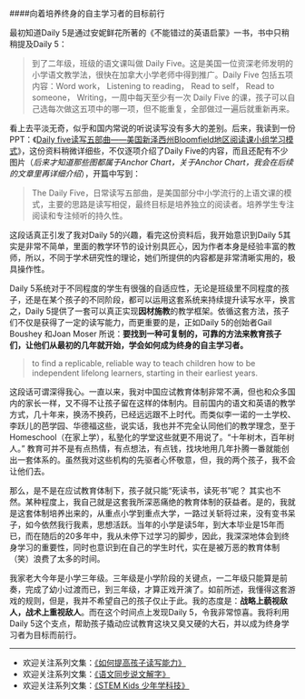 ####向着培养终身的自主学习者的目标前行

最初知道Daily 5是通过安妮鲜花所著的《不能错过的英语启蒙》一书，书中只稍稍提及Daily 5：

>到了二年级，班级的语文课叫做 Daily Five。这是美国一位资深老师发明的小学语文教学法，很快在加拿大小学老师中得到推广。Daily Five 包括五项内容：Word work， Listening to reading， Read to self， Read to someone， Writing，一周中每天至少有一次 Daily Five 的课，孩子可以自己选每次做这五项中的哪一项，但不能重复，全部做过一遍后就重新再来。

看上去平淡无奇，似乎和国内常说的听说读写没有多大的差别。后来，我读到一份PPT：《[Daily five读写五部曲——美国新泽西州Bloomfield地区阅读课小组学习模式](http://wenku.baidu.com/link?url=ojSo19svVM4K0UD6YICAXluZdwAQJ7ZxMgBvuYkSnA_SwpCTu8chrmNEaz2iMqeQynfETow1pF3lIryXycQ-bBLMZtJa2sNHuZZezMEsroe)》，这份资料稍微详细些，不仅逐项介绍了Daily Five的内容，而且还配有不少图片（*后来才知道那些图都属于Anchor Chart，关于Anchor Chart，我会在后续的文章里再详细介绍*），开篇中写到：

>The Daily Five，日常读写五部曲，是美国部分中小学流行的上语文课的模式，主要的思路是读写相促，最终目标是培养独立的阅读者。培养学生专注阅读和专注倾听的持久性。

这段话真正引发了我对Daily 5的兴趣，看完这份资料后，我开始意识到Daily 5其实是非常不简单，里面的教学环节的设计别具匠心，因为作者本身是经验丰富的教师，所以，不同于学术研究性的理论，她们所提供的内容都是非常清晰实用的，极具操作性。

Daily 5系统对于不同程度的学生有很强的自适应性，无论是班级里不同程度的孩子，还是在某个孩子的不同阶段，都可以运用这套系统来持续提升读写水平，换言之，Daily 5提供了一套可以真正实现**因材施教**的教学框架。依循这套方法，孩子们不仅是获得了一定的读写能力，而更重要的是，正如Daily 5的创始者Gail Boushey 和Joan Moser 所说：**要找到一种可复制的，可靠的方法来教育孩子们，让他们从最初的几年就开始，学会如何成为终身的自主学习者。**

>to find a replicable, reliable way to teach children how to be independent lifelong learners, starting in their earliest years.

这段话可谓深得我心。一直以来，我对中国应试教育体制非常不满，但也和众多国内的家长一样，又不得不让孩子留在这样的体制内。目前国内的语文和英语的教学方式，几十年来，换汤不换药，已经远远跟不上时代。而类似李一诺的一土学校、李跃儿的芭学园、华德福这些，说实话，我也并不完全认同他们的教学理念，至于Homeschool（在家上学），私塾化的学堂这些就更不用说了。“十年树木，百年树人。” 教育可并不是有点热情，有点想法，有点钱，找块地用几年扑腾一番就能创出一套体系的。虽然我对这些机构的先驱者心怀敬意，但，我的两个孩子，我不会让他们去。

那么，是不是在应试教育体制下，孩子就只能“死读书，读死书”呢？ 其实也不然。某种程度上，我自己就是这套我所深恶痛绝的教育体制的获益者。是的，我就是这套体制培养出来的，从重点小学到重点大学，一路过关斩将过来，没有变书呆子，如今依然我行我素，思想活跃。当年的小学是读5年，到大本毕业是15年而已，而在随后的20多年中，我从未停下过学习的脚步，因此，我深深地体会到终身学习的重要性，同时也意识到在自己的学生时代，实在是被万恶的教育体制（笑）浪费了太多的时间。

我家老大今年是小学三年级。三年级是小学阶段的关键点，一二年级只能算是前奏，完成了幼小过渡而已，到三年级，才算正戏开演了。如前所述，我懂得这套游戏的规则，但是，我并不希望自己的孩子仅止于此。我的态度是：**战略上藐视敌人，战术上重视敌人**。而在这个时间点上发现Daily 5，令我非常惊喜。我将利用Daily 5这个支点，帮助孩子撬动应试教育这块又臭又硬的大石，并以成为终身学习者为目标而前行。



-------
* 欢迎关注系列文集：[《如何提高孩子读写能力》](http://www.jianshu.com/nb/8869173)
* 欢迎关注系列文集：[《语文同步说文解字》](http://www.jianshu.com/notebooks/6718880)
* 欢迎关注系列文集：[《STEM Kids 少年学科技》](http://www.jianshu.com/nb/10476879)
